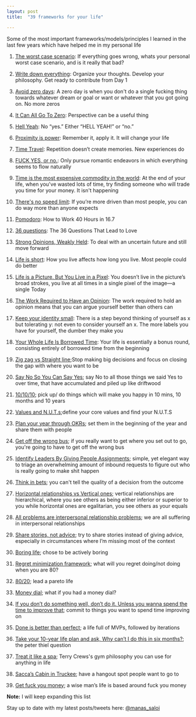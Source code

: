 ```yaml
---
layout: post
title:  "39 frameworks for your life"

---
```


Some of the most important frameworks/models/principles I learned in the last few years which have helped me in my personal life

1. [The worst case scenario](https://medium.com/desk-of-van-schneider/the-worst-case-scenario-52a348012a35#.dz3gegowc): If everything goes wrong, whats your personal worst case scenario, and is it really that bad?

2. [Write down everything](https://byrslf.co/write-down-everything-a811df6db771): Organize your thoughts. Develop your philosophy. Get ready to contribute from Day 1

3. [Avoid zero days](https://www.reddit.com/r/getdisciplined/comments/1q96b5/i_just_dont_care_about_myself/cdah4af/): A zero day is when you don't do a single fucking thing towards whatever dream or goal or want or whatever that you got going on. No more zeros

4. [It Can All Go To Zero](https://feld.com/archives/2018/01/can-go-zero.html): Perspective can be a useful thing

5. [Hell Yeah](https://sivers.org/hellyeah): No “yes.” Either “HELL YEAH!” or “no.”

6. [Proximity is power](https://blog.producthunt.com/tony-robbins-the-best-advice-i-ve-ever-been-given-32e57b4b6902): Remember it, apply it. It will change your life

7. [Time Travel](https://medium.com/@bchesky/how-to-time-travel-b604096d5ed0#.hq4ojr4ci): Repetition doesn’t create memories. New experiences do

8. [FUCK YES, or no.](https://www.quora.com/What-is-the-best-dating-advice-you-have-ever-been-given): Only pursue romantic endeavors in which everything seems to flow naturally

9. [Time is the most expensive commodity in the world](https://www.quora.com/What-is-the-best-thing-your-teacher-ever-told-you/answer/Daniel-Kaplan): At the end of your life, when you've wasted lots of time, try finding someone who will trade you time for your money. It isn't happening

10. [There's no speed limit](https://sivers.org/kimo): If you’re more driven than most people, you can do way more than anyone expects

11. [Pomodoro](https://stories.buffer.com/how-to-work-40-hours-in-16-7-the-simple-technique-that-gave-me-my-life-back-8f98ec011862#.2b0zaqhiw): How to Work 40 Hours in 16.7

12. [36 questions](https://www.nytimes.com/2015/01/11/style/36-questions-that-lead-to-love.html): The 36 Questions That Lead to Love

13. [Strong Opinions, Weakly Held](https://bobsutton.typepad.com/my_weblog/2006/07/strong_opinions.html): To deal with an uncertain future and still move forward

14. [Life is short](http://www.paulgraham.com/vb.html): How you live affects how long you live. Most people could do better

15. [Life is a Picture, But You Live in a Pixel](https://waitbutwhy.com/2013/11/life-is-picture-but-you-live-in-pixel.html): You doesn’t live in the picture’s broad strokes, you live at all times in a single pixel of the image—a single Today

16. [The Work Required to Have an Opinion](https://fs.blog/2013/04/the-work-required-to-have-an-opinion/): The work required to hold an opinion means that you can argue yourself better than others can

17. [Keep your identity small](http://www.paulgraham.com/identity.html): There is a step beyond thinking of yourself as x but tolerating y: not even to consider yourself an x. The more labels you have for yourself, the dumber they make you

18. [Your Whole Life Is Borrowed Time](https://www.raptitude.com/2018/08/your-whole-life-is-borrowed-time/): Your life is essentially a bonus round, consisting entirely of borrowed time from the beginning

19. [Zig zag vs Straight line](https://www.quora.com/At-age-25-would-you-pursue-a-good-paying-corporate-job-that-makes-you-unhappy-or-a-hobby-that-makes-you-happy-but-has-no-guarantee-to-pay-the-bills-What-would-you-advise/answer/Oliver-Emberton);Stop making big decisions and focus on closing the gap with where you want to be

20. [Say No So You Can Say Yes](https://zenhabits.net/say-yes/); say No to all those things we said Yes to over time, that have accumulated and piled up like driftwood

21. [10/10/10](https://manassaloi.com/2020/01/01/getting-shit-done-happiness.html); pick up/ do things which will make you happy in 10 mins, 10 months and 10 years

22. [Values and N.U.T.s](https://www.artofmanliness.com/articles/30-days-to-a-better-man-day-1-define-your-core-values/);define your core values and find your N.U.T.S

23. [Plan your year through OKRs](https://manassaloi.com/2020/01/15/personal-OKRs-2020.html); set them in the beginning of the year and share them with people

24. [Get off the wrong bus](https://seths.blog/2018/08/the-wrong-bus/); if you really want to get where you set out to go, you're going to have to get off the wrong bus

25. [Identify Leaders By Giving People Assignments](https://feld.com/archives/2014/12/identify-leaders-giving-people-assignments.html); simple, yet elegant way to triage an overwhelming amount of inbound requests to figure out who is really going to make shit happen

26. [Think in bets](https://www.oaktreecapital.com/docs/default-source/memos/you-bet.pdf); you can't tell the quality of a decision from the outcome

27. [Horizontal relationships vs Vertical ones](https://www.goodreads.com/book/show/43306206-the-courage-to-be-disliked); vertical relationships are hierarchical, where you see others as being either inferior or superior to you while horizontal ones are egalitarian, you see others as your equals

28. [All problems are interpersonal relationship problems](https://www.goodreads.com/book/show/43306206-the-courage-to-be-disliked); we are all suffering in interpersonal relationships

29. [Share stories, not advice](https://lethain.com/share-stories-not-advice/); try to share stories instead of giving advice, especially in circumstances where I’m missing most of the context

30. [Boring life](https://medium.com/@micah/the-boring-life-88a1146b0b35#.hz4w3cyax); chose to be actively boring

31. [Regret minimization framework](https://awealthofcommonsense.com/2016/10/the-jeff-bezos-regret-minimization-framework/); what will you regret doing/not doing when you are 80?

32. [80/20](https://manassaloi.com/2020/03/31/80-20.html); lead a pareto life

33. [Money dial](https://www.iwillteachyoutoberich.com/blog/money-dials/); what if you had a money dial?

34. [If you don’t do something well, don’t do it. Unless you wanna spend the time to improve that](https://tim.blog/triple-h-on-the-tim-ferriss-show-transcript/); commit to things you want to spend time improving on

35. [Done is better than perfect](https://medium.com/swlh/the-7-most-powerful-mindsets-that-will-set-you-up-for-rapid-long-term-success-e5ef89819cb2); a life full of MVPs, followed by iterations

36. [Take your 10-year life plan and ask, Why can’t I do this in six months?](https://www.cnbc.com/2017/02/10/heres-what-billionaire-peter-thiel-wishes-hed-known-in-his-20s.html); the peter thiel question

37. [Treat it like a spa](https://www.reddit.com/r/Fitness/comments/2u6hoi/in_the_recent_ama_with_terry_crews_someone_asked/); Terry Crews's gym philosophy you can use for anything in life

38. [Sacca’s Cabin in Truckee](https://www.allencheng.com/tools-of-titans-summary-tim-ferriss/); have a hangout spot people want to go to

39. [Get fuck you money](https://thedeepdish.org/fuck-you-money/); a wise man’s life is based around fuck you money

**Note:** I will keep expanding this list

Stay up to date with my latest posts/tweets here: [@manas_saloi](http://twitter.com/manas_saloi)
